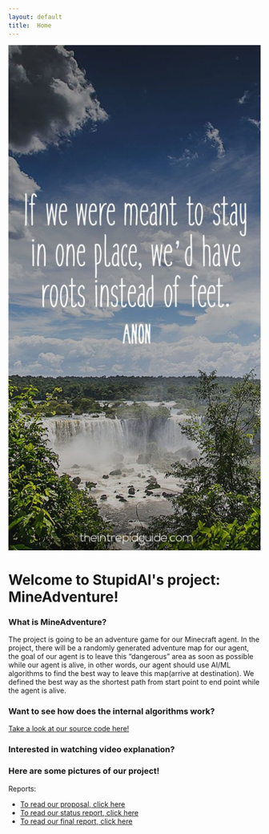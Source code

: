 ```yaml
---
layout: default
title:  Home
---
```


![alt text](https://github.com/YizhuoWu/StupidAI-MineAdventure/blob/master/arts/1.jpg?raw=true "Logo Title Text 1")

# Welcome to StupidAI's project: MineAdventure!

### What is MineAdventure?
The project is going to be an adventure game for our Minecraft agent. 
In the project, there will be a randomly generated adventure map for our agent, the goal of our agent is 
to leave this “dangerous” area as soon as possible while our agent is alive, in other words, our agent should 
use AI/ML algorithms to find the best way to leave this map(arrive at destination). We defined the best way 
as the shortest path from start point to end point while the agent is alive.

### Want to see how does the internal algorithms work?
[Take a look at our source code here!](https://github.com/YizhuoWu/StupidAI-MineAdventure)

### Interested in watching video explanation?

### Here are some pictures of our project!




Reports:

- [To read our proposal, click here](proposal.html)
- [To read our status report, click here](status.html)
- [To read our final report, click here](final.html)

